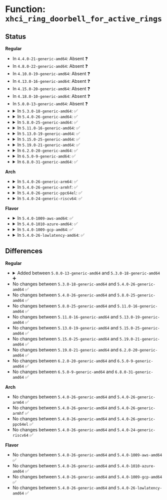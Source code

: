 # Function: <code>xhci_ring_doorbell_for_active_rings</code>

## Status
<b>Regular</b>
<ul>
<li>
In <code>4.4.0-21-generic-amd64</code>: Absent ❓
</li>
<li>
In <code>4.8.0-22-generic-amd64</code>: Absent ❓
</li>
<li>
In <code>4.10.0-19-generic-amd64</code>: Absent ❓
</li>
<li>
In <code>4.13.0-16-generic-amd64</code>: Absent ❓
</li>
<li>
In <code>4.15.0-20-generic-amd64</code>: Absent ❓
</li>
<li>
In <code>4.18.0-10-generic-amd64</code>: Absent ❓
</li>
<li>
In <code>5.0.0-13-generic-amd64</code>: Absent ❓
</li>
<li>
<details>
<summary>In <code>5.3.0-18-generic-amd64</code>: ✅</summary>

```c
void xhci_ring_doorbell_for_active_rings(struct xhci_hcd * xhci, unsigned int slot_id, unsigned int ep_index)
```

```json
{
  "name": "xhci_ring_doorbell_for_active_rings",
  "collision_type": "Unique Global",
  "inline_type": "No",
  "funcs": [
    {
      "addr": 18446744071587294304,
      "name": "xhci_ring_doorbell_for_active_rings",
      "external": true,
      "loc": "drivers/usb/host/xhci-ring.c:436",
      "file": "drivers/usb/host/xhci-ring.c",
      "inline": "seen, unknown",
      "caller_inline": [],
      "caller_func": [
        "drivers/usb/host/xhci.c:xhci_clear_tt_buffer_complete"
      ]
    }
  ],
  "symbols": [
    {
      "addr": 18446744071587294304,
      "name": "xhci_ring_doorbell_for_active_rings",
      "section": ".text",
      "bind": "STB_GLOBAL",
      "size": 16
    }
  ]
}
```
</details>
</li>
<li>
<details>
<summary>In <code>5.4.0-26-generic-amd64</code>: ✅</summary>

```c
void xhci_ring_doorbell_for_active_rings(struct xhci_hcd * xhci, unsigned int slot_id, unsigned int ep_index)
```

```json
{
  "name": "xhci_ring_doorbell_for_active_rings",
  "collision_type": "Unique Global",
  "inline_type": "No",
  "funcs": [
    {
      "addr": 18446744071587495280,
      "name": "xhci_ring_doorbell_for_active_rings",
      "external": true,
      "loc": "drivers/usb/host/xhci-ring.c:436",
      "file": "drivers/usb/host/xhci-ring.c",
      "inline": "seen, unknown",
      "caller_inline": [],
      "caller_func": [
        "drivers/usb/host/xhci.c:xhci_clear_tt_buffer_complete"
      ]
    }
  ],
  "symbols": [
    {
      "addr": 18446744071587495280,
      "name": "xhci_ring_doorbell_for_active_rings",
      "section": ".text",
      "bind": "STB_GLOBAL",
      "size": 16
    }
  ]
}
```
</details>
</li>
<li>
<details>
<summary>In <code>5.8.0-25-generic-amd64</code>: ✅</summary>

```c
void xhci_ring_doorbell_for_active_rings(struct xhci_hcd * xhci, unsigned int slot_id, unsigned int ep_index)
```

```json
{
  "name": "xhci_ring_doorbell_for_active_rings",
  "collision_type": "Unique Global",
  "inline_type": "No",
  "funcs": [
    {
      "addr": 18446744071588362784,
      "name": "xhci_ring_doorbell_for_active_rings",
      "external": true,
      "loc": "drivers/usb/host/xhci-ring.c:442",
      "file": "drivers/usb/host/xhci-ring.c",
      "inline": "seen, unknown",
      "caller_inline": [],
      "caller_func": [
        "drivers/usb/host/xhci.c:xhci_clear_tt_buffer_complete"
      ]
    }
  ],
  "symbols": [
    {
      "addr": 18446744071588362784,
      "name": "xhci_ring_doorbell_for_active_rings",
      "section": ".text",
      "bind": "STB_GLOBAL",
      "size": 16
    }
  ]
}
```
</details>
</li>
<li>
<details>
<summary>In <code>5.11.0-16-generic-amd64</code>: ✅</summary>

```c
void xhci_ring_doorbell_for_active_rings(struct xhci_hcd * xhci, unsigned int slot_id, unsigned int ep_index)
```

```json
{
  "name": "xhci_ring_doorbell_for_active_rings",
  "collision_type": "Unique Global",
  "inline_type": "No",
  "funcs": [
    {
      "addr": 18446744071588393024,
      "name": "xhci_ring_doorbell_for_active_rings",
      "external": true,
      "loc": "drivers/usb/host/xhci-ring.c:442",
      "file": "drivers/usb/host/xhci-ring.c",
      "inline": "seen, unknown",
      "caller_inline": [],
      "caller_func": [
        "drivers/usb/host/xhci.c:xhci_clear_tt_buffer_complete"
      ]
    }
  ],
  "symbols": [
    {
      "addr": 18446744071588393024,
      "name": "xhci_ring_doorbell_for_active_rings",
      "section": ".text",
      "bind": "STB_GLOBAL",
      "size": 16
    }
  ]
}
```
</details>
</li>
<li>
<details>
<summary>In <code>5.13.0-19-generic-amd64</code>: ✅</summary>

```c
void xhci_ring_doorbell_for_active_rings(struct xhci_hcd * xhci, unsigned int slot_id, unsigned int ep_index)
```

```json
{
  "name": "xhci_ring_doorbell_for_active_rings",
  "collision_type": "Unique Global",
  "inline_type": "No",
  "funcs": [
    {
      "addr": 18446744071588272640,
      "name": "xhci_ring_doorbell_for_active_rings",
      "external": true,
      "loc": "drivers/usb/host/xhci-ring.c:465",
      "file": "drivers/usb/host/xhci-ring.c",
      "inline": "seen, unknown",
      "caller_inline": [],
      "caller_func": [
        "drivers/usb/host/xhci.c:xhci_clear_tt_buffer_complete"
      ]
    }
  ],
  "symbols": [
    {
      "addr": 18446744071588272640,
      "name": "xhci_ring_doorbell_for_active_rings",
      "section": ".text",
      "bind": "STB_GLOBAL",
      "size": 16
    }
  ]
}
```
</details>
</li>
<li>
<details>
<summary>In <code>5.15.0-25-generic-amd64</code>: ✅</summary>

```c
void xhci_ring_doorbell_for_active_rings(struct xhci_hcd * xhci, unsigned int slot_id, unsigned int ep_index)
```

```json
{
  "name": "xhci_ring_doorbell_for_active_rings",
  "collision_type": "Unique Global",
  "inline_type": "No",
  "funcs": [
    {
      "addr": 18446744071588924560,
      "name": "xhci_ring_doorbell_for_active_rings",
      "external": true,
      "loc": "drivers/usb/host/xhci-ring.c:478",
      "file": "drivers/usb/host/xhci-ring.c",
      "inline": "seen, unknown",
      "caller_inline": [],
      "caller_func": [
        "drivers/usb/host/xhci.c:xhci_clear_tt_buffer_complete"
      ]
    }
  ],
  "symbols": [
    {
      "addr": 18446744071588924560,
      "name": "xhci_ring_doorbell_for_active_rings",
      "section": ".text",
      "bind": "STB_GLOBAL",
      "size": 16
    }
  ]
}
```
</details>
</li>
<li>
<details>
<summary>In <code>5.19.0-21-generic-amd64</code>: ✅</summary>

```c
void xhci_ring_doorbell_for_active_rings(struct xhci_hcd * xhci, unsigned int slot_id, unsigned int ep_index)
```

```json
{
  "name": "xhci_ring_doorbell_for_active_rings",
  "collision_type": "Unique Global",
  "inline_type": "No",
  "funcs": [
    {
      "addr": 18446744071590358160,
      "name": "xhci_ring_doorbell_for_active_rings",
      "external": true,
      "loc": "drivers/usb/host/xhci-ring.c:478",
      "file": "drivers/usb/host/xhci-ring.c",
      "inline": "seen, unknown",
      "caller_inline": [],
      "caller_func": [
        "drivers/usb/host/xhci.c:xhci_clear_tt_buffer_complete"
      ]
    }
  ],
  "symbols": [
    {
      "addr": 18446744071590358160,
      "name": "xhci_ring_doorbell_for_active_rings",
      "section": ".text",
      "bind": "STB_GLOBAL",
      "size": 26
    }
  ]
}
```
</details>
</li>
<li>
<details>
<summary>In <code>6.2.0-20-generic-amd64</code>: ✅</summary>

```c
void xhci_ring_doorbell_for_active_rings(struct xhci_hcd * xhci, unsigned int slot_id, unsigned int ep_index)
```

```json
{
  "name": "xhci_ring_doorbell_for_active_rings",
  "collision_type": "Unique Global",
  "inline_type": "No",
  "funcs": [
    {
      "addr": 18446744071591989504,
      "name": "xhci_ring_doorbell_for_active_rings",
      "external": true,
      "loc": "drivers/usb/host/xhci-ring.c:478",
      "file": "drivers/usb/host/xhci-ring.c",
      "inline": "seen, unknown",
      "caller_inline": [],
      "caller_func": [
        "drivers/usb/host/xhci.c:xhci_clear_tt_buffer_complete"
      ]
    }
  ],
  "symbols": [
    {
      "addr": 18446744071591989504,
      "name": "xhci_ring_doorbell_for_active_rings",
      "section": ".text",
      "bind": "STB_GLOBAL",
      "size": 26
    }
  ]
}
```
</details>
</li>
<li>
<details>
<summary>In <code>6.5.0-9-generic-amd64</code>: ✅</summary>

```c
void xhci_ring_doorbell_for_active_rings(struct xhci_hcd * xhci, unsigned int slot_id, unsigned int ep_index)
```

```json
{
  "name": "xhci_ring_doorbell_for_active_rings",
  "collision_type": "Unique Global",
  "inline_type": "No",
  "funcs": [
    {
      "addr": 18446744071592411904,
      "name": "xhci_ring_doorbell_for_active_rings",
      "external": true,
      "loc": "drivers/usb/host/xhci-ring.c:532",
      "file": "drivers/usb/host/xhci-ring.c",
      "inline": "seen, unknown",
      "caller_inline": [],
      "caller_func": [
        "drivers/usb/host/xhci.c:xhci_clear_tt_buffer_complete"
      ]
    }
  ],
  "symbols": [
    {
      "addr": 18446744071592411904,
      "name": "xhci_ring_doorbell_for_active_rings",
      "section": ".text",
      "bind": "STB_GLOBAL",
      "size": 26
    }
  ]
}
```
</details>
</li>
<li>
<details>
<summary>In <code>6.8.0-31-generic-amd64</code>: ✅</summary>

```c
void xhci_ring_doorbell_for_active_rings(struct xhci_hcd * xhci, unsigned int slot_id, unsigned int ep_index)
```

```json
{
  "name": "xhci_ring_doorbell_for_active_rings",
  "collision_type": "Unique Global",
  "inline_type": "No",
  "funcs": [
    {
      "addr": 18446744071593155360,
      "name": "xhci_ring_doorbell_for_active_rings",
      "external": true,
      "loc": "drivers/usb/host/xhci-ring.c:540",
      "file": "drivers/usb/host/xhci-ring.c",
      "inline": "seen, unknown",
      "caller_inline": [],
      "caller_func": [
        "drivers/usb/host/xhci.c:xhci_clear_tt_buffer_complete"
      ]
    }
  ],
  "symbols": [
    {
      "addr": 18446744071593155360,
      "name": "xhci_ring_doorbell_for_active_rings",
      "section": ".text",
      "bind": "STB_GLOBAL",
      "size": 26
    }
  ]
}
```
</details>
</li>
</ul>
<b>Arch</b>
<ul>
<li>
<details>
<summary>In <code>5.4.0-26-generic-arm64</code>: ✅</summary>

```c
void xhci_ring_doorbell_for_active_rings(struct xhci_hcd * xhci, unsigned int slot_id, unsigned int ep_index)
```

```json
{
  "name": "xhci_ring_doorbell_for_active_rings",
  "collision_type": "Unique Global",
  "inline_type": "No",
  "funcs": [
    {
      "addr": 18446603336500635488,
      "name": "xhci_ring_doorbell_for_active_rings",
      "external": true,
      "loc": "drivers/usb/host/xhci-ring.c:436",
      "file": "drivers/usb/host/xhci-ring.c",
      "inline": "seen, unknown",
      "caller_inline": [],
      "caller_func": [
        "drivers/usb/host/xhci.c:xhci_clear_tt_buffer_complete"
      ]
    }
  ],
  "symbols": [
    {
      "addr": 18446603336500635488,
      "name": "xhci_ring_doorbell_for_active_rings",
      "section": ".text",
      "bind": "STB_GLOBAL",
      "size": 68
    }
  ]
}
```
</details>
</li>
<li>
<details>
<summary>In <code>5.4.0-26-generic-armhf</code>: ✅</summary>

```c
void xhci_ring_doorbell_for_active_rings(struct xhci_hcd * xhci, unsigned int slot_id, unsigned int ep_index)
```

```json
{
  "name": "xhci_ring_doorbell_for_active_rings",
  "collision_type": "Unique Global",
  "inline_type": "No",
  "funcs": [
    {
      "addr": 3233094736,
      "name": "xhci_ring_doorbell_for_active_rings",
      "external": true,
      "loc": "drivers/usb/host/xhci-ring.c:436",
      "file": "drivers/usb/host/xhci-ring.c",
      "inline": "seen, unknown",
      "caller_inline": [],
      "caller_func": [
        "drivers/usb/host/xhci.c:xhci_clear_tt_buffer_complete"
      ]
    }
  ],
  "symbols": [
    {
      "addr": 3233094736,
      "name": "xhci_ring_doorbell_for_active_rings",
      "section": ".text",
      "bind": "STB_GLOBAL",
      "size": 28
    }
  ]
}
```
</details>
</li>
<li>
<details>
<summary>In <code>5.4.0-26-generic-ppc64el</code>: ✅</summary>

```c
void xhci_ring_doorbell_for_active_rings(struct xhci_hcd * xhci, unsigned int slot_id, unsigned int ep_index)
```

```json
{
  "name": "xhci_ring_doorbell_for_active_rings",
  "collision_type": "Unique Global",
  "inline_type": "No",
  "funcs": [
    {
      "addr": 13835058055294054480,
      "name": "xhci_ring_doorbell_for_active_rings",
      "external": true,
      "loc": "drivers/usb/host/xhci-ring.c:436",
      "file": "drivers/usb/host/xhci-ring.c",
      "inline": "seen, unknown",
      "caller_inline": [],
      "caller_func": [
        "drivers/usb/host/xhci.c:xhci_clear_tt_buffer_complete"
      ]
    }
  ],
  "symbols": [
    {
      "addr": 13835058055294054480,
      "name": "xhci_ring_doorbell_for_active_rings",
      "section": ".text",
      "bind": "STB_GLOBAL",
      "size": 20
    }
  ]
}
```
</details>
</li>
<li>
<details>
<summary>In <code>5.4.0-24-generic-riscv64</code>: ✅</summary>

```c
void xhci_ring_doorbell_for_active_rings(struct xhci_hcd * xhci, unsigned int slot_id, unsigned int ep_index)
```

```json
{
  "name": "xhci_ring_doorbell_for_active_rings",
  "collision_type": "Unique Global",
  "inline_type": "No",
  "funcs": [
    {
      "addr": 18446743936277501180,
      "name": "xhci_ring_doorbell_for_active_rings",
      "external": true,
      "loc": "drivers/usb/host/xhci-ring.c:436",
      "file": "drivers/usb/host/xhci-ring.c",
      "inline": "seen, unknown",
      "caller_inline": [],
      "caller_func": [
        "drivers/usb/host/xhci.c:xhci_clear_tt_buffer_complete"
      ]
    }
  ],
  "symbols": [
    {
      "addr": 18446743936277501180,
      "name": "xhci_ring_doorbell_for_active_rings",
      "section": ".text",
      "bind": "STB_GLOBAL",
      "size": 58
    }
  ]
}
```
</details>
</li>
</ul>
<b>Flavor</b>
<ul>
<li>
<details>
<summary>In <code>5.4.0-1009-aws-amd64</code>: ✅</summary>

```c
void xhci_ring_doorbell_for_active_rings(struct xhci_hcd * xhci, unsigned int slot_id, unsigned int ep_index)
```

```json
{
  "name": "xhci_ring_doorbell_for_active_rings",
  "collision_type": "Unique Global",
  "inline_type": "No",
  "funcs": [
    {
      "addr": 18446744071587201312,
      "name": "xhci_ring_doorbell_for_active_rings",
      "external": true,
      "loc": "drivers/usb/host/xhci-ring.c:436",
      "file": "drivers/usb/host/xhci-ring.c",
      "inline": "seen, unknown",
      "caller_inline": [],
      "caller_func": [
        "drivers/usb/host/xhci.c:xhci_clear_tt_buffer_complete"
      ]
    }
  ],
  "symbols": [
    {
      "addr": 18446744071587201312,
      "name": "xhci_ring_doorbell_for_active_rings",
      "section": ".text",
      "bind": "STB_GLOBAL",
      "size": 16
    }
  ]
}
```
</details>
</li>
<li>
<details>
<summary>In <code>5.4.0-1010-azure-amd64</code>: ✅</summary>

```c
void xhci_ring_doorbell_for_active_rings(struct xhci_hcd * xhci, unsigned int slot_id, unsigned int ep_index)
```

```json
{
  "name": "xhci_ring_doorbell_for_active_rings",
  "collision_type": "Unique Global",
  "inline_type": "No",
  "funcs": [
    {
      "addr": 18446744071586960064,
      "name": "xhci_ring_doorbell_for_active_rings",
      "external": true,
      "loc": "drivers/usb/host/xhci-ring.c:436",
      "file": "drivers/usb/host/xhci-ring.c",
      "inline": "seen, unknown",
      "caller_inline": [],
      "caller_func": [
        "drivers/usb/host/xhci.c:xhci_clear_tt_buffer_complete"
      ]
    }
  ],
  "symbols": [
    {
      "addr": 18446744071586960064,
      "name": "xhci_ring_doorbell_for_active_rings",
      "section": ".text",
      "bind": "STB_GLOBAL",
      "size": 16
    }
  ]
}
```
</details>
</li>
<li>
<details>
<summary>In <code>5.4.0-1009-gcp-amd64</code>: ✅</summary>

```c
void xhci_ring_doorbell_for_active_rings(struct xhci_hcd * xhci, unsigned int slot_id, unsigned int ep_index)
```

```json
{
  "name": "xhci_ring_doorbell_for_active_rings",
  "collision_type": "Unique Global",
  "inline_type": "No",
  "funcs": [
    {
      "addr": 18446744071587449840,
      "name": "xhci_ring_doorbell_for_active_rings",
      "external": true,
      "loc": "drivers/usb/host/xhci-ring.c:436",
      "file": "drivers/usb/host/xhci-ring.c",
      "inline": "seen, unknown",
      "caller_inline": [],
      "caller_func": [
        "drivers/usb/host/xhci.c:xhci_clear_tt_buffer_complete"
      ]
    }
  ],
  "symbols": [
    {
      "addr": 18446744071587449840,
      "name": "xhci_ring_doorbell_for_active_rings",
      "section": ".text",
      "bind": "STB_GLOBAL",
      "size": 16
    }
  ]
}
```
</details>
</li>
<li>
<details>
<summary>In <code>5.4.0-26-lowlatency-amd64</code>: ✅</summary>

```c
void xhci_ring_doorbell_for_active_rings(struct xhci_hcd * xhci, unsigned int slot_id, unsigned int ep_index)
```

```json
{
  "name": "xhci_ring_doorbell_for_active_rings",
  "collision_type": "Unique Global",
  "inline_type": "No",
  "funcs": [
    {
      "addr": 18446744071587557136,
      "name": "xhci_ring_doorbell_for_active_rings",
      "external": true,
      "loc": "drivers/usb/host/xhci-ring.c:436",
      "file": "drivers/usb/host/xhci-ring.c",
      "inline": "seen, unknown",
      "caller_inline": [],
      "caller_func": [
        "drivers/usb/host/xhci.c:xhci_clear_tt_buffer_complete"
      ]
    }
  ],
  "symbols": [
    {
      "addr": 18446744071587557136,
      "name": "xhci_ring_doorbell_for_active_rings",
      "section": ".text",
      "bind": "STB_GLOBAL",
      "size": 16
    }
  ]
}
```
</details>
</li>
</ul>

## Differences
<b>Regular</b>
<ul>
<li>
<details>
<summary>Added between <code>5.0.0-13-generic-amd64</code> and <code>5.3.0-18-generic-amd64</code> ➕</summary>

```c
void xhci_ring_doorbell_for_active_rings(struct xhci_hcd * xhci, unsigned int slot_id, unsigned int ep_index)
```
</details>
</li>
<li>
No changes between <code>5.3.0-18-generic-amd64</code> and <code>5.4.0-26-generic-amd64</code> ✅
</li>
<li>
No changes between <code>5.4.0-26-generic-amd64</code> and <code>5.8.0-25-generic-amd64</code> ✅
</li>
<li>
No changes between <code>5.8.0-25-generic-amd64</code> and <code>5.11.0-16-generic-amd64</code> ✅
</li>
<li>
No changes between <code>5.11.0-16-generic-amd64</code> and <code>5.13.0-19-generic-amd64</code> ✅
</li>
<li>
No changes between <code>5.13.0-19-generic-amd64</code> and <code>5.15.0-25-generic-amd64</code> ✅
</li>
<li>
No changes between <code>5.15.0-25-generic-amd64</code> and <code>5.19.0-21-generic-amd64</code> ✅
</li>
<li>
No changes between <code>5.19.0-21-generic-amd64</code> and <code>6.2.0-20-generic-amd64</code> ✅
</li>
<li>
No changes between <code>6.2.0-20-generic-amd64</code> and <code>6.5.0-9-generic-amd64</code> ✅
</li>
<li>
No changes between <code>6.5.0-9-generic-amd64</code> and <code>6.8.0-31-generic-amd64</code> ✅
</li>
</ul>
<b>Arch</b>
<ul>
<li>
No changes between <code>5.4.0-26-generic-amd64</code> and <code>5.4.0-26-generic-arm64</code> ✅
</li>
<li>
No changes between <code>5.4.0-26-generic-amd64</code> and <code>5.4.0-26-generic-armhf</code> ✅
</li>
<li>
No changes between <code>5.4.0-26-generic-amd64</code> and <code>5.4.0-26-generic-ppc64el</code> ✅
</li>
<li>
No changes between <code>5.4.0-26-generic-amd64</code> and <code>5.4.0-24-generic-riscv64</code> ✅
</li>
</ul>
<b>Flavor</b>
<ul>
<li>
No changes between <code>5.4.0-26-generic-amd64</code> and <code>5.4.0-1009-aws-amd64</code> ✅
</li>
<li>
No changes between <code>5.4.0-26-generic-amd64</code> and <code>5.4.0-1010-azure-amd64</code> ✅
</li>
<li>
No changes between <code>5.4.0-26-generic-amd64</code> and <code>5.4.0-1009-gcp-amd64</code> ✅
</li>
<li>
No changes between <code>5.4.0-26-generic-amd64</code> and <code>5.4.0-26-lowlatency-amd64</code> ✅
</li>
</ul>
